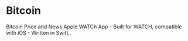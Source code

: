 # Bitcoin
Bitcoin Price and News Apple WATCh App - Built for WATCH, compatible with iOS - Written in Swift..
